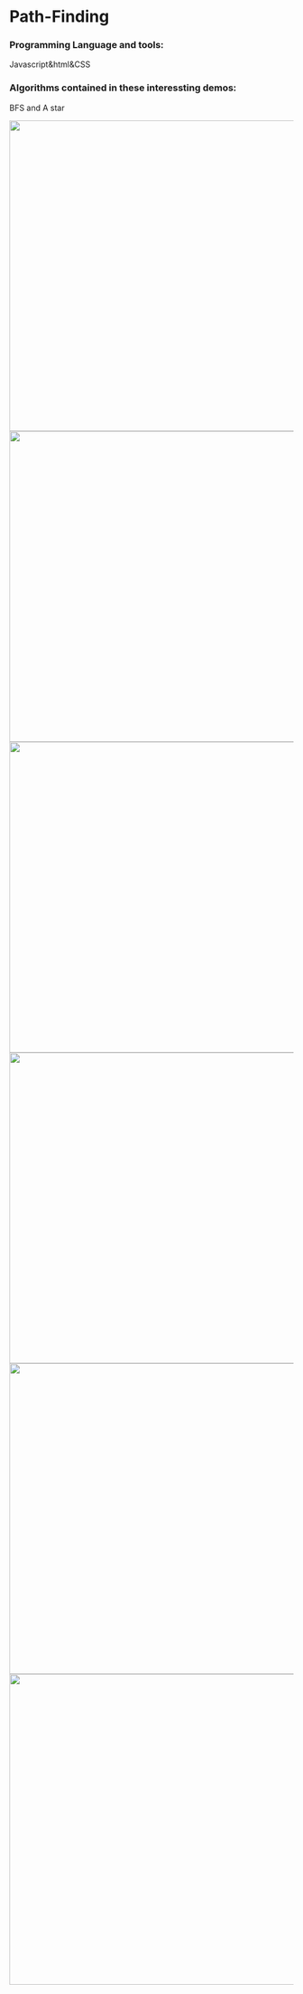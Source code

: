 # Path-Finding
### Programming Language and tools:</br>
Javascript&html&CSS</br>
### Algorithms contained in these interessting demos:</br>
BFS and A star</br>

<img width="550px" src="https://cdn.glitch.com/cf3c83ea-6780-4df5-b353-5a953403b9cd%2Fdemo1..gif?1555688772245">
<img width="550px" src="https://cdn.glitch.com/cf3c83ea-6780-4df5-b353-5a953403b9cd%2Fdemo2.gif?1555688771930">
<img width="550px" src="https://cdn.glitch.com/cf3c83ea-6780-4df5-b353-5a953403b9cd%2Fdemo3.gif?1555688772752">
<img width="550px" src="https://cdn.glitch.com/cf3c83ea-6780-4df5-b353-5a953403b9cd%2Fdemo4.gif?1555688772603">
<img width="550px" src="https://cdn.glitch.com/cf3c83ea-6780-4df5-b353-5a953403b9cd%2Fdemo5.gif?1555688773314">
<img width="550px" src="https://cdn.glitch.com/cf3c83ea-6780-4df5-b353-5a953403b9cd%2Fdemo6.gif?1555688773355">
